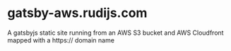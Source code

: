 # gatsby-aws.rudijs.com
A gatsbyjs static site running from an AWS S3 bucket and AWS Cloudfront mapped with a https:// domain name
